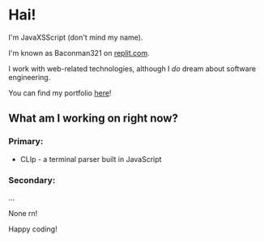 # Hai!

I'm JavaXSScript (don't mind my name).

I'm known as Baconman321 on [replit.com](https://repl.it).

I work with web-related technologies, although I *do* dream about software engineering.

You can find my portfolio [here](http://baconman321.repl.co)!

## What am I working on right now?

### Primary:

- CLIp - a terminal parser built in JavaScript

### Secondary:
...

None rn!


Happy coding!
